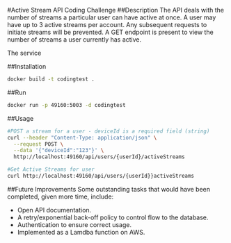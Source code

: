 #Active Stream API Coding Challenge
##Description
The API deals with the number of streams a particular user can have active at once.
A user may have up to 3 active streams per account. Any subsequent requests to initiate streams will be prevented.
A GET endpoint is present to view the number of streams a user currently has active.

The service

##Installation

```bash
docker build -t codingtest .
```

##Run

```bash
docker run -p 49160:5003 -d codingtest
```

##Usage

```bash
#POST a stream for a user - deviceId is a required field (string)
curl --header "Content-Type: application/json" \
  --request POST \
  --data '{"deviceId":"123"}' \
  http://localhost:49160/api/users/{userId}/activeStreams
```

```bash
#Get Active Streams for user
curl http://localhost:49160/api/users/{userId}}activeStreams
```

##Future Improvements
Some outstanding tasks that would have been completed, given more time, include:

- Open API documentation.
- A retry/exponential back-off policy to control flow to the database.
- Authentication to ensure correct usage.
- Implemented as a Lamdba function on AWS.
